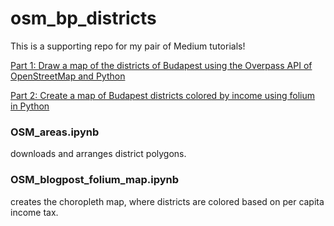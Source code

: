 # osm_bp_districts

This is a supporting repo for my pair of Medium tutorials!

[Part 1: Draw a map of the districts of Budapest using the Overpass API of OpenStreetMap and Python](https://medium.com/starschema-blog/draw-a-map-of-the-districts-of-budapest-using-the-overpass-api-of-openstreetmap-and-python-bd0417469935)

[Part 2: Create a map of Budapest districts colored by income using folium in Python](https://medium.com/starschema-blog/create-a-map-of-budapest-districts-colored-by-income-using-folium-in-python-8ab0becf4491)

### OSM_areas.ipynb

downloads and arranges district polygons.

### OSM_blogpost_folium_map.ipynb

creates the choropleth map, where districts are colored based on per capita income tax.

